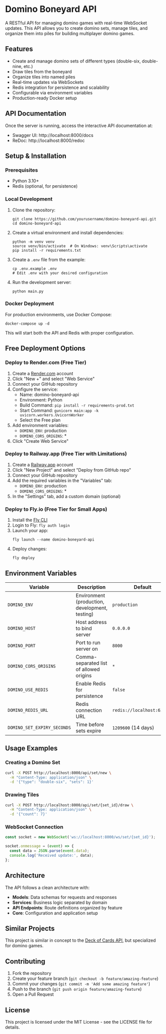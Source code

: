 # Domino Boneyard API

A RESTful API for managing domino games with real-time WebSocket updates. This API allows you to create domino sets, manage tiles, and organize them into piles for building multiplayer domino games.

## Features

- Create and manage domino sets of different types (double-six, double-nine, etc.)
- Draw tiles from the boneyard
- Organize tiles into named piles
- Real-time updates via WebSockets
- Redis integration for persistence and scalability
- Configurable via environment variables
- Production-ready Docker setup

## API Documentation

Once the server is running, access the interactive API documentation at:

- Swagger UI: http://localhost:8000/docs
- ReDoc: http://localhost:8000/redoc

## Setup & Installation

### Prerequisites

- Python 3.10+
- Redis (optional, for persistence)

### Local Development

1. Clone the repository:
   ```
   git clone https://github.com/yourusername/domino-boneyard-api.git
   cd domino-boneyard-api
   ```

2. Create a virtual environment and install dependencies:
   ```
   python -m venv venv
   source venv/bin/activate  # On Windows: venv\Scripts\activate
   pip install -r requirements.txt
   ```

3. Create a `.env` file from the example:
   ```
   cp .env.example .env
   # Edit .env with your desired configuration
   ```

4. Run the development server:
   ```
   python main.py
   ```

### Docker Deployment

For production environments, use Docker Compose:

```
docker-compose up -d
```

This will start both the API and Redis with proper configuration.

## Free Deployment Options

### Deploy to Render.com (Free Tier)

1. Create a [Render.com](https://render.com) account
2. Click "New +" and select "Web Service"
3. Connect your GitHub repository
4. Configure the service:
   - Name: domino-boneyard-api
   - Environment: Python
   - Build Command: `pip install -r requirements-prod.txt`
   - Start Command: `gunicorn main:app -k uvicorn.workers.UvicornWorker`
   - Select the Free plan
5. Add environment variables:
   - `DOMINO_ENV`: production
   - `DOMINO_CORS_ORIGINS`: *
6. Click "Create Web Service"

### Deploy to Railway.app (Free Tier with Limitations)

1. Create a [Railway.app](https://railway.app) account
2. Click "New Project" and select "Deploy from GitHub repo"
3. Connect your GitHub repository
4. Add the required variables in the "Variables" tab:
   - `DOMINO_ENV`: production
   - `DOMINO_CORS_ORIGINS`: *
5. In the "Settings" tab, add a custom domain (optional)

### Deploy to Fly.io (Free Tier for Small Apps)

1. Install the [Fly CLI](https://fly.io/docs/hands-on/install-flyctl/)
2. Login to Fly: `fly auth login`
3. Launch your app:
   ```
   fly launch --name domino-boneyard-api
   ```
4. Deploy changes:
   ```
   fly deploy
   ```

## Environment Variables

| Variable | Description | Default |
|----------|-------------|---------|
| `DOMINO_ENV` | Environment (production, development, testing) | `production` |
| `DOMINO_HOST` | Host address to bind server | `0.0.0.0` |
| `DOMINO_PORT` | Port to run server on | `8000` |
| `DOMINO_CORS_ORIGINS` | Comma-separated list of allowed origins | `*` |
| `DOMINO_USE_REDIS` | Enable Redis for persistence | `false` |
| `DOMINO_REDIS_URL` | Redis connection URL | `redis://localhost:6379/0` |
| `DOMINO_SET_EXPIRY_SECONDS` | Time before sets expire | `1209600` (14 days) |

## Usage Examples

### Creating a Domino Set

```bash
curl -X POST http://localhost:8000/api/set/new \
  -H "Content-Type: application/json" \
  -d '{"type": "double-six", "sets": 1}'
```

### Drawing Tiles

```bash
curl -X POST http://localhost:8000/api/set/{set_id}/draw \
  -H "Content-Type: application/json" \
  -d '{"count": 7}'
```

### WebSocket Connection

```javascript
const socket = new WebSocket('ws://localhost:8000/ws/set/{set_id}');

socket.onmessage = (event) => {
  const data = JSON.parse(event.data);
  console.log('Received update:', data);
};
```

## Architecture

The API follows a clean architecture with:

- **Models**: Data schemas for requests and responses
- **Services**: Business logic separated by domain
- **API Endpoints**: Route definitions organized by feature
- **Core**: Configuration and application setup

## Similar Projects

This project is similar in concept to the [Deck of Cards API](https://deckofcardsapi.com/), but specialized for domino games.

## Contributing

1. Fork the repository
2. Create your feature branch (`git checkout -b feature/amazing-feature`)
3. Commit your changes (`git commit -m 'Add some amazing feature'`)
4. Push to the branch (`git push origin feature/amazing-feature`)
5. Open a Pull Request

## License

This project is licensed under the MIT License - see the LICENSE file for details. 